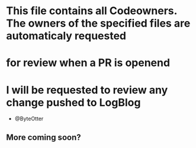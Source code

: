 # This file contains all Codeowners. The owners of the specified files are automaticaly requested
# for review when a PR is openend

# I will be requested to review any change pushed to LogBlog
*   @ByteOtter

## More coming soon?
